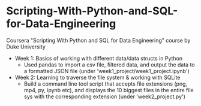 # Scripting-With-Python-and-SQL-for-Data-Engineering
Coursera "Scripting With Python and SQL for Data Engineering" course by Duke University 

- Week 1: Basics of working with different data/data structs in Python
  - Used pandas to import a csv file, filtered data, and output the data to a formatted JSON file (under 'week1_project/week1_project.ipynb')
- Week 2: Learning to traverse the file system & working with SQLite
  - Build a command line tool script that accepts file extensions (png, mp4, py, ipynb etc), and displays the 10 biggest files in the entire file sys with the corresponding extension (under 'week2_project.py')
